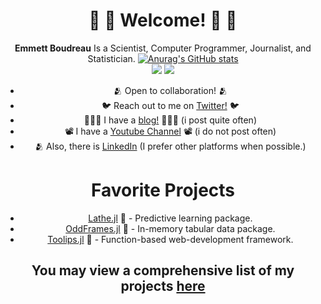 <div align = "center">
  
# 🧬 🧮 Welcome! 🧮 🧬
**Emmett Boudreau** Is a Scientist, Computer Programmer, Journalist, and Statistician.
[![Anurag's GitHub stats](https://github-readme-stats.vercel.app/api?username=emmettgb)](https://github.com/anuraghazra/github-readme-stats) \
<img src = "https://github.com/emmettgb/emmett-stats/blob/master/generated/overview.svg"></img> <img src = "https://github.com/emmettgb/emmett-stats/blob/master/generated/languages.svg">
- 🫂 Open to collaboration! 🫂
- 🐦 Reach out to me on [Twitter!](https://twitter.com/emmettboudgie) 🐦
- 👨🏾‍💻 I have a [blog!](http://medium.com/@emmettgb) 👨🏾‍💻 (i post quite often)
- 📽️ I have a [Youtube Channel](https://www.youtube.com/channel/UCruzXIngBV2dlgjX1_HZRzw) 📽️ (i do not post often)
- 🫂 Also, there is [LinkedIn](https://www.linkedin.com/in/emmett-boudreau-828b2818a/) (I prefer other platforms when possible.)
# Favorite Projects
- [Lathe.jl](https://github.com/ChifiSource/Lathe.jl) 🤖 - Predictive learning package.
- [OddFrames.jl](https://github.com/ChifiSource/OddFrames.jl) 🦸 - In-memory tabular data package.
- [Toolips.jl](https://github.com/ChifiSource/Toolips.jl) 🌷 - Function-based web-development framework.
## You may view a comprehensive list of my projects [here](https://github.com/emmettgb/emmettgb/blob/main/PROJECTS.md)
